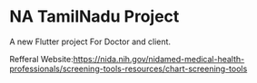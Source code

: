 # NA TamilNadu Project

A new Flutter project For Doctor and client.

Refferal Website:https://nida.nih.gov/nidamed-medical-health-professionals/screening-tools-resources/chart-screening-tools


